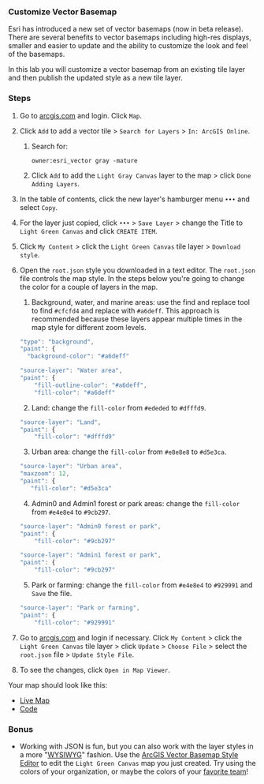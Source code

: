 ### Customize Vector Basemap

Esri has introduced a new set of vector basemaps (now in beta release). There are several benefits to vector basemaps including high-res displays, smaller and easier to update and the ability to customize the look and feel of the basemaps.

In this lab you will customize a vector basemap from an existing tile layer and then publish the updated style as a new tile layer.

### Steps

1. Go to [arcgis.com](http://www.arcgis.com) and login. Click `Map`.

2. Click `Add` to add a vector tile > `Search for Layers` > `In: ArcGIS Online`.

	1. Search for:

		```
		owner:esri_vector gray -mature
		```

	2. Click `Add` to add the `Light Gray Canvas` layer to the map > click `Done Adding Layers`.

3. In the table of contents, click the new layer's hamburger menu `•••` and select `Copy`.

4. For the layer just copied, click `•••` > `Save Layer` > change the Title to `Light Green Canvas` and click `CREATE ITEM`.

5. Click `My Content` > click the `Light Green Canvas` tile layer > `Download style`.

6. Open the `root.json` style you downloaded in a text editor. The `root.json` file controls the map style.
In the steps below you're going to change the color for a couple of layers in the map.

	1. Background, water, and marine areas: use the find and replace tool to find `#cfcfd4` and replace with `#a6deff`. This approach is recommended because these layers appear multiple times in the map style for different zoom levels.  

    ```js
    "type": "background",
    "paint": {
	  "background-color": "#a6deff"
	```

    ```js
    "source-layer": "Water area",
    "paint": {
        "fill-outline-color": "#a6deff",
        "fill-color": "#a6deff"
    ```    

	2. Land: change the `fill-color` from `#ededed` to `#dfffd9`.

    ```js
    "source-layer": "Land",
    "paint": {
        "fill-color": "#dfffd9"
    ```

	3. Urban area: change the `fill-color` from `#e8e8e8` to `#d5e3ca`.

    ```js
    "source-layer": "Urban area",
    "maxzoom": 12,
    "paint": {
       "fill-color": "#d5e3ca"
    ```

	4. Admin0 and Admin1 forest or park areas: change the `fill-color` from `#e4e8e4` to `#9cb297`.

    ```js
    "source-layer": "Admin0 forest or park",
    "paint": {
        "fill-color": "#9cb297"
    ```

    ```js
    "source-layer": "Admin1 forest or park",
    "paint": {
        "fill-color": "#9cb297"
    ```

	5. Park or farming: change the `fill-color` from `#e4e8e4` to `#929991` and `Save` the file.

    ```js
    "source-layer": "Park or farming",
    "paint": {
        "fill-color": "#929991"
    ```

7. Go to [arcgis.com](http://www.arcgis.com) and login if necessary. Click `My Content` > click the `Light Green Canvas` tile layer > click `Update` > `Choose File` > select the `root.json` file > `Update Style File`.

8. To see the changes, click `Open in Map Viewer`.  

Your map should look like this:
* [Live Map](http://www.arcgis.com/home/webmap/viewer.html?webmap=4c7c4df0642540bba27106f1bc44ddac)
* [Code](root_lightgreen.json)

### Bonus

* Working with JSON is fun, but you can also work with the layer styles in a more "[WYSIWYG](https://en.wikipedia.org/wiki/WYSIWYG)" fashion. Use the [ArcGIS Vector Basemap Style Editor](https://maps.esri.com/jg/VectorBasemapStyleEditor/) to edit the `Light Green Canvas` map you just created. Try using the colors of your organization, or maybe the colors of your [favorite team](http://teamcolors.arc90.com/)!
